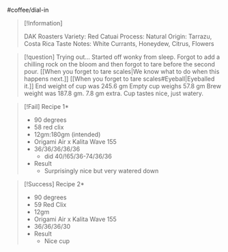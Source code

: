 #coffee/dial-in 

> [!Information]
> 
> DAK Roasters
> Variety: Red Catuai
> Process: Natural
> Origin: Tarrazu, Costa Rica
> Taste Notes: White Currants, Honeydew, Citrus, Flowers
> 




> [!question] Trying out...
> Started off wonky from sleep. Forgot to add a chilling rock on the bloom and then forgot to tare before the second pour. [[When you forget to tare scales|We know what to do when this happens next.]]
> [[When you forget to tare scales#Eyeball|Eyeballed it.]]
> End weight of cup was 245.6 gm
> Empty cup weighs 57.8 gm
> Brew weight was 187.8 gm. 7.8 gm extra.
> Cup tastes nice, just watery.
> 

> [!Fail]
> Recipe 1*
> - 90 degrees
> - 58 red clix
> - 12gm:180gm (intended)
> - Origami Air x Kalita Wave 155
> - 36/36/36/36/36
>     - did 40/!65/36-74/36/36
> - Result
>     - Surprisingly nice but very watered down
> 

> [!Success] Recipe 2*
> - 90 degrees
> - 59 Red Clix
> - 12gm
> - Origami Air x Kalita Wave 155
> - 36/36/36/30
> - Result
> 	- Nice cup